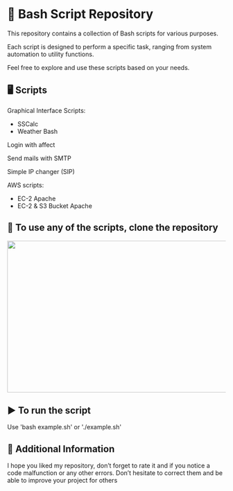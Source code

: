 # 🐧 Bash Script Repository
This repository contains a collection of Bash scripts for various purposes.

Each script is designed to perform a specific task, ranging from system automation to utility functions.

Feel free to explore and use these scripts based on your needs.


## 🖥️ Scripts
Graphical Interface Scripts:

- SSCalc
- Weather Bash

Login with affect

Send mails with SMTP

Simple IP changer (SIP)

AWS scripts:
- EC-2 Apache
- EC-2 & S3 Bucket Apache
## 🧬 To use any of the scripts, clone the repository

<p><img src="https://media.licdn.com/dms/image/D4D12AQFyLZBgxb109A/article-cover_image-shrink_600_2000/0/1678105450255?e=2147483647&v=beta&t=uVpOz-H89BuUCtcdN2J5HXp9C5r5h59WMbsJ-gqwjps" style="height:350px; width:700px" /></p>

## ▶️ To run the script
Use 'bash example.sh' or './example.sh'

## 📢 Additional Information
I hope you liked my repository, don’t forget to rate it and if you notice a code malfunction or any other errors.
Don’t hesitate to correct them and be able to improve your project for others
